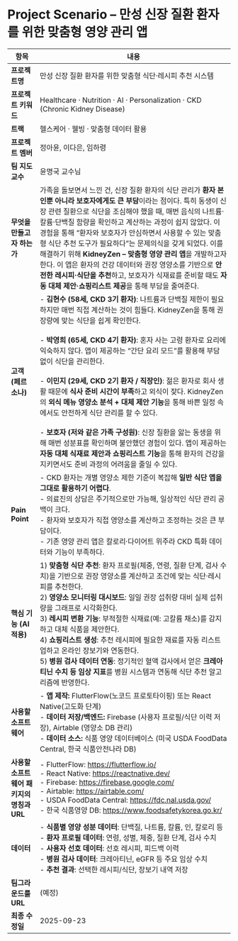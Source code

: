 # Project Scenario – 만성 신장 질환 환자를 위한 맞춤형 영양 관리 앱

| 항목 | 내용 |
|------|------|
| **프로젝트명** | 만성 신장 질환 환자를 위한 맞춤형 식단·레시피 추천 시스템 |
| **프로젝트 키워드** | Healthcare · Nutrition · AI · Personalization · CKD (Chronic Kidney Disease) |
| **트랙** | 헬스케어 · 웰빙 · 맞춤형 데이터 활용 |
| **프로젝트 멤버** | 정아윤, 이다은, 임하령 |
| **팀 지도 교수** | 윤명국 교수님 |
| **무엇을 만들고자 하는가** | 가족을 돌보면서 느낀 건, 신장 질환 환자의 식단 관리가 **환자 본인뿐 아니라 보호자에게도 큰 부담**이라는 점이다. 특히 동생이 신장 관련 질환으로 식단을 조심해야 했을 때, 매번 음식의 나트륨·칼륨·단백질 함량을 확인하고 계산하는 과정이 쉽지 않았다. 이 경험을 통해 “환자와 보호자가 안심하면서 사용할 수 있는 맞춤형 식단 추천 도구가 필요하다”는 문제의식을 갖게 되었다. 이를 해결하기 위해 **KidneyZen – 맞춤형 영양 관리 앱**을 개발하고자 한다. 이 앱은 환자의 건강 데이터와 권장 영양소를 기반으로 **안전한 레시피·식단을 추천**하고, 보호자가 식재료를 준비할 때도 **자동 대체 제안·쇼핑리스트 제공**을 통해 부담을 줄여준다. |
| **고객 (페르소나)** | - **김현수 (58세, CKD 3기 환자)**: 나트륨과 단백질 제한이 필요하지만 매번 직접 계산하는 것이 힘들다. KidneyZen을 통해 권장량에 맞는 식단을 쉽게 확인한다.<br><br>- **박영희 (65세, CKD 4기 환자)**: 혼자 사는 고령 환자로 요리에 익숙하지 않다. 앱이 제공하는 “간단 요리 모드”를 활용해 부담 없이 식단을 관리한다.<br><br>- **이민지 (29세, CKD 2기 환자 / 직장인)**: 젊은 환자로 회사 생활 때문에 **식사 준비 시간이 부족**하고 외식이 잦다. KidneyZen의 **외식 메뉴 영양소 분석 + 대체 제안 기능**을 통해 바쁜 일정 속에서도 안전하게 식단 관리를 할 수 있다.<br><br>- **보호자 (저와 같은 가족 구성원)**: 신장 질환을 앓는 동생을 위해 매번 성분표를 확인하며 불안했던 경험이 있다. 앱이 제공하는 **자동 대체 식재료 제안과 쇼핑리스트 기능**을 통해 환자의 건강을 지키면서도 준비 과정의 어려움을 줄일 수 있다. |
| **Pain Point** | - CKD 환자는 개별 영양소 제한 기준이 복잡해 **일반 식단 앱을 그대로 활용하기 어렵다**.<br>- 의료진의 상담은 주기적으로만 가능해, 일상적인 식단 관리 공백이 크다.<br>- 환자와 보호자가 직접 영양소를 계산하고 조정하는 것은 큰 부담이다.<br>- 기존 영양 관리 앱은 칼로리·다이어트 위주라 CKD 특화 데이터와 기능이 부족하다. |
| **핵심 기능 (AI 적용)** | 1) **맞춤형 식단 추천**: 환자 프로필(체중, 연령, 질환 단계, 검사 수치)을 기반으로 권장 영양소를 계산하고 조건에 맞는 식단·레시피를 추천한다.<br>2) **영양소 모니터링 대시보드**: 일일 권장 섭취량 대비 실제 섭취량을 그래프로 시각화한다.<br>3) **레시피 변환 기능**: 부적절한 식재료(예: 고칼륨 채소)를 감지하고 대체 식품을 제안한다.<br>4) **쇼핑리스트 생성**: 추천 레시피에 필요한 재료를 자동 리스트업하고 온라인 장보기와 연동한다.<br>5) **병원 검사 데이터 연동**: 정기적인 혈액 검사에서 얻은 **크레아티닌 수치 등 임상 지표**를 병원 시스템과 연동해 식단 추천 알고리즘에 반영한다. |
| **사용할 소프트웨어** | - **앱 제작:** FlutterFlow(노코드 프로토타이핑) 또는 React Native(고도화 단계)<br>- **데이터 저장/백엔드:** Firebase (사용자 프로필/식단 이력 저장), Airtable (영양소 DB 관리)<br>- **데이터 소스:** 식품 영양 데이터베이스 (미국 USDA FoodData Central, 한국 식품안전나라 DB) |
| **사용할 소프트웨어 패키지의 명칭과 URL** | - FlutterFlow: https://flutterflow.io/<br>- React Native: https://reactnative.dev/<br>- Firebase: https://firebase.google.com/<br>- Airtable: https://airtable.com/<br>- USDA FoodData Central: https://fdc.nal.usda.gov/<br>- 한국 식품영양 DB: https://www.foodsafetykorea.go.kr/ |
| **데이터** | - **식품별 영양 성분 데이터**: 단백질, 나트륨, 칼륨, 인, 칼로리 등<br>- **환자 프로필 데이터**: 연령, 성별, 체중, 질환 단계, 검사 수치<br>- **사용자 선호 데이터**: 선호 레시피, 피드백 이력<br>- **병원 검사 데이터**: 크레아티닌, eGFR 등 주요 임상 수치<br>- **추천 결과**: 선택한 레시피/식단, 장보기 내역 저장 |
| **팀그라운드룰 URL** | (예정) |
| **최종 수정일** | 2025-09-23 |
